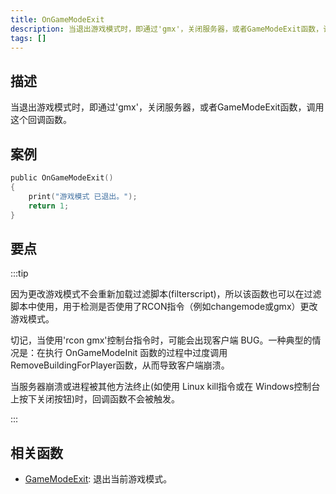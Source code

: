 ```yaml
---
title: OnGameModeExit
description: 当退出游戏模式时，即通过'gmx'，关闭服务器，或者GameModeExit函数，该回调函数被调用。
tags: []
---
```


## 描述

当退出游戏模式时，即通过'gmx'，关闭服务器，或者GameModeExit函数，调用这个回调函数。

## 案例

```c
public OnGameModeExit()
{
    print("游戏模式 已退出。");
    return 1;
}
```

## 要点

:::tip

因为更改游戏模式不会重新加载过滤脚本(filterscript)，所以该函数也可以在过滤脚本中使用，用于检测是否使用了RCON指令（例如changemode或gmx）更改游戏模式。

切记，当使用'rcon gmx'控制台指令时，可能会出现客户端 BUG。一种典型的情况是：在执行 OnGameModeInit 函数的过程中过度调用RemoveBuildingForPlayer函数，从而导致客户端崩溃。

当服务器崩溃或进程被其他方法终止(如使用 Linux kill指令或在 Windows控制台上按下关闭按钮)时，回调函数不会被触发。

:::

## 相关函数

- [GameModeExit](../functions/GameModeExit): 退出当前游戏模式。
